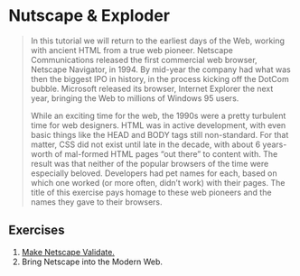 # Nutscape & Exploder
> In this tutorial we will return to the earliest days of the Web, working with ancient HTML from a true web pioneer. Netscape Communications released the first commercial web browser, Netscape Navigator, in 1994. By mid-year the company had what was then the biggest IPO in history, in the process kicking off the DotCom bubble. Microsoft released its browser, Internet Explorer the next year, bringing the Web to millions of Windows 95 users.
>
> While an exciting time for the web, the 1990s were a pretty turbulent time for web designers. HTML was in active development, with even basic things like the HEAD and BODY tags still non-standard. For that matter, CSS did not exist until late in the decade, with about 6 years-worth of mal-formed HTML pages “out there” to content with. The result was that neither of the popular browsers of the time were especially beloved. Developers had pet names for each, based on which one worked (or more often, didn’t work) with their pages. The title of this exercise pays homage to these web pioneers and the names they gave to their browsers.

## Exercises
1. [Make Netscape Validate.](Part1.md)
2. Bring Netscape into the Modern Web.
